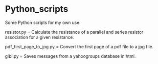 # Python_scripts

Some Python scripts for my own use.

resistor.py = Calculate the resistance of a parallel and series resistor association for a given resistance.

pdf_first_page_to_jpg.py = Convert the first page of a pdf file to a jpg file.

gibi.py = Saves messages from a yahoogroups database in html.